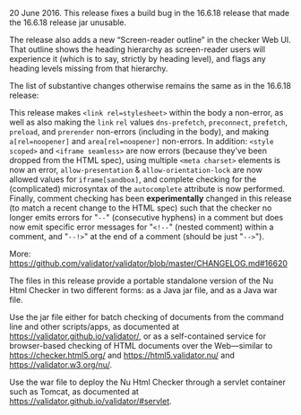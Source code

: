 
20 June 2016.
This release fixes a build bug in the 16.6.18 release that made the 16.6.18 release jar unusable.

The release also adds a new “Screen-reader outline” in the checker Web UI. That outline shows the heading hierarchy as screen-reader users will experience it (which is to say, strictly by heading level), and flags any heading levels missing from that hierarchy.

The list of substantive changes otherwise remains the same as in the 16.6.18 release:

This release makes `<link rel=stylesheet>` within the body a non-error, as well as also making the `link` `rel` values `dns-prefetch`, `preconnect`, `prefetch`, `preload`, and `prerender` non-errors (including in the body), and making `a[rel=noopener]` and `area[rel=noopener]` non-errors. In addition: `<style scoped>` and `<iframe seamless>` are now errors (because they’ve been dropped from the HTML spec), using multiple `<meta charset>` elements is now an error, `allow-presentation` & `allow-orientation-lock` are now allowed values for `iframe[sandbox]`, and complete checking for the (complicated) microsyntax of the `autocomplete` attribute is now performed. Finally, comment checking has been **experimentally** changed in this release (to match a recent change to the HTML spec) such that the checker no longer emits errors for "`--`" (consecutive hyphens) in a comment but does now emit specific error messages for "`<!--`" (nested comment) within a comment, and "`--!>`" at the end of a comment (should be just "`-->`").

More: https://github.com/validator/validator/blob/master/CHANGELOG.md#16620

The files in this release provide a portable standalone version of the Nu Html Checker in two different forms: as a Java jar file, and as a Java war file.

Use the jar file either for batch checking of documents from the command line and other scripts/apps, as documented at https://validator.github.io/validator/, or as a self-contained service for browser-based checking of HTML documents over the Web—similar to https://checker.html5.org/ and https://html5.validator.nu/ and https://validator.w3.org/nu/.

Use the war file to deploy the Nu Html Checker through a servlet container such as Tomcat, as documented at https://validator.github.io/validator/#servlet.
